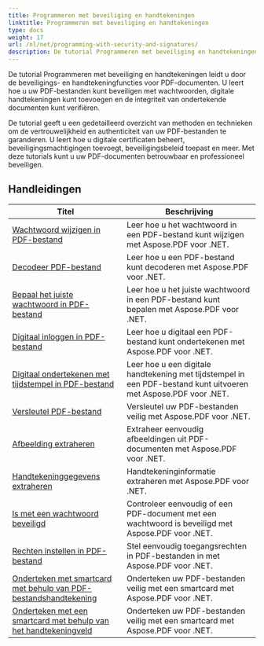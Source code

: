 ```yaml
---
title: Programmeren met beveiliging en handtekeningen
linktitle: Programmeren met beveiliging en handtekeningen
type: docs
weight: 17
url: /nl/net/programming-with-security-and-signatures/
description: De tutorial Programmeren met beveiliging en handtekeningen leert u hoe u uw PDF-documenten kunt beveiligen en ondertekenen, waardoor de vertrouwelijkheid en authenticiteit wordt gegarandeerd.
---
```

De tutorial Programmeren met beveiliging en handtekeningen leidt u door de beveiligings- en handtekeningfuncties voor PDF-documenten. U leert hoe u uw PDF-bestanden kunt beveiligen met wachtwoorden, digitale handtekeningen kunt toevoegen en de integriteit van ondertekende documenten kunt verifiëren.

De tutorial geeft u een gedetailleerd overzicht van methoden en technieken om de vertrouwelijkheid en authenticiteit van uw PDF-bestanden te garanderen. U leert hoe u digitale certificaten beheert, beveiligingsmachtigingen toevoegt, beveiligingsbeleid toepast en meer. Met deze tutorials kunt u uw PDF-documenten betrouwbaar en professioneel beveiligen.

## Handleidingen
| Titel | Beschrijving |
| --- | --- | 
| [Wachtwoord wijzigen in PDF-bestand](./change-password/) | Leer hoe u het wachtwoord in een PDF-bestand kunt wijzigen met Aspose.PDF voor .NET. |  
| [Decodeer PDF-bestand](./decrypt/) | Leer hoe u een PDF-bestand kunt decoderen met Aspose.PDF voor .NET. |  
| [Bepaal het juiste wachtwoord in PDF-bestand](./determine-correct-password/) | Leer hoe u het juiste wachtwoord in een PDF-bestand kunt bepalen met Aspose.PDF voor .NET. |  
| [Digitaal inloggen in PDF-bestand](./digitally-sign/) | Leer hoe u digitaal een PDF-bestand kunt ondertekenen met Aspose.PDF voor .NET. |  
| [Digitaal ondertekenen met tijdstempel in PDF-bestand](./digitally-sign-with-time-stamp/) | Leer hoe u een digitale handtekening met tijdstempel in een PDF-bestand kunt uitvoeren met Aspose.PDF voor .NET. |  
| [Versleutel PDF-bestand](./encrypt/) | Versleutel uw PDF-bestanden veilig met Aspose.PDF voor .NET. |  
| [Afbeelding extraheren](./extracting-image/) | Extraheer eenvoudig afbeeldingen uit PDF-documenten met Aspose.PDF voor .NET. |  
| [Handtekeninggegevens extraheren](./extract-signature-info/) | Handtekeninginformatie extraheren met Aspose.PDF voor .NET. |  
| [Is met een wachtwoord beveiligd](./is-password-protected/) | Controleer eenvoudig of een PDF-document met een wachtwoord is beveiligd met Aspose.PDF voor .NET. |  
| [Rechten instellen in PDF-bestand](./set-privileges/) | Stel eenvoudig toegangsrechten in PDF-bestanden in met Aspose.PDF voor .NET. |  
| [Onderteken met smartcard met behulp van PDF-bestandshandtekening](./sign-with-smart-card-using-pdf-file-signature/) | Onderteken uw PDF-bestanden veilig met een smartcard met Aspose.PDF voor .NET. |  
| [Onderteken met een smartcard met behulp van het handtekeningveld](./sign-with-smart-card-using-signature-field/) | Onderteken uw PDF-bestanden veilig met een smartcard met Aspose.PDF voor .NET. |  